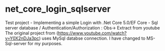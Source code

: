 # net_core_login_sqlserver
Test project - Implementing a simple Login with .Net Core 5.0/EF Core - Sql server database / Authentication/Authorization : Obs-> Extract from youtube
The original project from (https://www.youtube.com/watch?v=Y0X2nDJa3pc) uses MySql databse connection. I have changed to MS-Sql-server for my purposes. 
